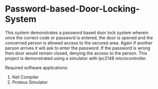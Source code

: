 # Password-based-Door-Locking-System
This system demonstrates a password based door lock system wherein once the correct code or password is entered, the door is opened and the concerned person is allowed access to the secured area. Again if another person arrives it will ask to enter the password. If the password is wrong then door would remain closed, denying the access to the person.
This project is demonstrated using a simulator with lpc2148 microcontroller.

Required software applications:
1. Keil Compiler
2. Proteus Simulator
